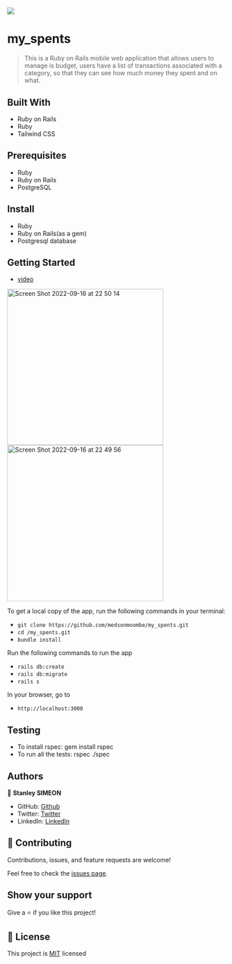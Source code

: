 # ![](https://img.shields.io/badge/Microverse-blueviolet)
# my_spents

> This is a Ruby on Rails mobile web application that allows users to manage is budget, users have a list of transactions associated with a category, so that they can see how much money they spent and on what.

## Built With

- Ruby on Rails
- Ruby
- Tailwind CSS

## Prerequisites

- Ruby
- Ruby on Rails
- PostgreSQL

## Install

- Ruby
- Ruby on Rails(as a gem)
- Postgresql database

## Getting Started

- [video](https://www.loom.com/share/2e6952e445894b5295979b1eb25624bd)

<img width="359" alt="Screen Shot 2022-09-16 at 22 50 14" src="https://user-images.githubusercontent.com/91237525/190835443-8e4aed07-7fa7-425c-bbf0-40e2c0de595e.png">

<img width="359" alt="Screen Shot 2022-09-16 at 22 49 56" src="https://user-images.githubusercontent.com/91237525/190835449-29a20f12-b44d-4465-b61a-66c14bbfb289.png">

To get a local copy of the app, run the following commands in your terminal:
- `git clone https://github.com/medsonmoombe/my_spents.git`
- `cd /my_spents.git`
- `bundle install`

Run the following commands to run the app

- `rails db:create`
- `rails db:migrate`
- `rails s`

In your browser, go to

- `http://localhost:3000`

## Testing
- To install rspec: gem install rspec
- To run all the tests: rspec ./spec


## Authors

 👤 **Stanley SIMEON**
- GitHub: [Github](https://github.com/stanleySimeon)
- Twitter: [Twitter](https://twitter.com/mstanleyme)
- LinkedIn: [LinkedIn](https://www.linkedin.com/in/stanleysimeon/)


## 🤝 Contributing

Contributions, issues, and feature requests are welcome!

Feel free to check the [issues page](https://github.com/aimalamiri/Ruby-Catalog/issues).

## Show your support

Give a ⭐️ if you like this project!

## 📝 License

This project is [MIT](./LICENSE) licensed
